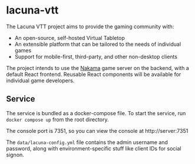 # lacuna-vtt

The Lacuna VTT project aims to provide the gaming community with:

- An open-source, self-hosted Virtual Tabletop
- An extensible platform that can be tailored to the needs of individual games
- Support for mobile-first, third-party, and other non-desktop clients

The project intends to use the [Nakama](https://heroiclabs.com/nakama/) game server on the backend, with a default React frontend. Reusable React components will be available for individual game developers.

## Service

The service is bundled as a docker-compose file. To start the service, run `docker compose up` from the root directory.

The console port is 7351, so you can view the console at http://server:7351

The `data/lacuna-config.yml` file contains the admin username and password, along with environment-specific stuff like client IDs for social signon.